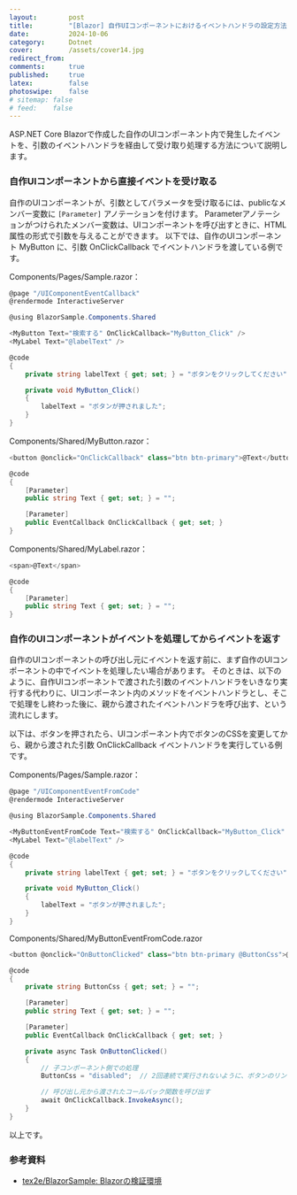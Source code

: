 ```yaml
---
layout:        post
title:         "[Blazor] 自作UIコンポーネントにおけるイベントハンドラの設定方法"
date:          2024-10-06
category:      Dotnet
cover:         /assets/cover14.jpg
redirect_from:
comments:      true
published:     true
latex:         false
photoswipe:    false
# sitemap: false
# feed:    false
---
```


ASP.NET Core Blazorで作成した自作のUIコンポーネント内で発生したイベントを、引数のイベントハンドラを経由して受け取り処理する方法について説明します。

### 自作UIコンポーネントから直接イベントを受け取る

自作のUIコンポーネントが、引数としてパラメータを受け取るには、publicなメンバー変数に `[Parameter]` アノテーションを付けます。
Parameterアノテーションがつけられたメンバー変数は、UIコンポーネントを呼び出すときに、HTML属性の形式で引数を与えることができます。
以下では、自作のUIコンポーネント MyButton に、引数 OnClickCallback でイベントハンドラを渡している例です。

Components/Pages/Sample.razor：

```csharp
@page "/UIComponentEventCallback"
@rendermode InteractiveServer

@using BlazorSample.Components.Shared

<MyButton Text="検索する" OnClickCallback="MyButton_Click" />
<MyLabel Text="@labelText" />

@code
{
    private string labelText { get; set; } = "ボタンをクリックしてください";

    private void MyButton_Click()
    {
        labelText = "ボタンが押されました";
    }
}
```

Components/Shared/MyButton.razor：

```csharp
<button @onclick="OnClickCallback" class="btn btn-primary">@Text</button>

@code
{
    [Parameter]
    public string Text { get; set; } = "";

    [Parameter]
    public EventCallback OnClickCallback { get; set; }
}
```

Components/Shared/MyLabel.razor：

```csharp
<span>@Text</span>

@code
{
    [Parameter]
    public string Text { get; set; } = "";
}
```

### 自作のUIコンポーネントがイベントを処理してからイベントを返す

自作のUIコンポーネントの呼び出し元にイベントを返す前に、まず自作のUIコンポーネントの中でイベントを処理したい場合があります。
そのときは、以下のように、自作UIコンポーネントで渡された引数のイベントハンドラをいきなり実行する代わりに、UIコンポーネント内のメソッドをイベントハンドラとし、そこで処理をし終わった後に、親から渡されたイベントハンドラを呼び出す、という流れにします。

以下は、ボタンを押されたら、UIコンポーネント内でボタンのCSSを変更してから、親から渡された引数 OnClickCallback イベントハンドラを実行している例です。

Components/Pages/Sample.razor：

```csharp
@page "/UIComponentEventFromCode"
@rendermode InteractiveServer

@using BlazorSample.Components.Shared

<MyButtonEventFromCode Text="検索する" OnClickCallback="MyButton_Click" />
<MyLabel Text="@labelText" />

@code
{
    private string labelText { get; set; } = "ボタンをクリックしてください";

    private void MyButton_Click()
    {
        labelText = "ボタンが押されました";
    }
}
```

Components/Shared/MyButtonEventFromCode.razor

```csharp
<button @onclick="OnButtonClicked" class="btn btn-primary @ButtonCss">@Text</button>

@code
{
    private string ButtonCss { get; set; } = "";

    [Parameter]
    public string Text { get; set; } = "";

    [Parameter]
    public EventCallback OnClickCallback { get; set; }

    private async Task OnButtonClicked()
    {
        // 子コンポーネント側での処理
        ButtonCss = "disabled";  // 2回連続で実行されないように、ボタンのリンク機能を無効化する

        // 呼び出し元から渡されたコールバック関数を呼び出す
        await OnClickCallback.InvokeAsync();
    }
}
```

以上です。


### 参考資料

- [tex2e/BlazorSample: Blazorの検証環境](https://github.com/tex2e/BlazorSample)

